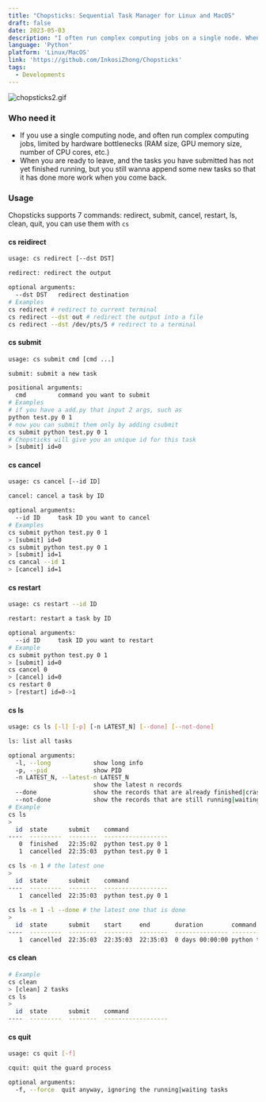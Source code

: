 ```yaml
---
title: "Chopsticks: Sequential Task Manager for Linux and MacOS"
draft: false
date: 2023-05-03
description: "I often run complex computing jobs on a single node. When I am ready to leave, and the submitted task has not yet finished, I still wanna append new tasks so that it has done more work when I come back. Therefore I build a task manager similar to SLURM, but in a serial execution style."
language: 'Python'
platform: 'Linux/MacOS'
link: 'https://github.com/InkosiZhong/Chopsticks'
tags:
  - Developments
---
```


![chopsticks2.gif](https://s2.loli.net/2024/03/13/3FoPRuJ6ViLhjY2.gif)

### Who need it

- If you use a single computing node, and often run complex computing jobs, limited by hardware bottlenecks (RAM size, GPU memory size, number of CPU cores, etc.)
- When you are ready to leave, and the tasks you have submitted has not yet finished running, but you still wanna append some new tasks so that it has done more work when you come back.

### Usage

Chopsticks supports 7 commands: redirect, submit, cancel, restart, ls, clean, quit, you can use them with  `cs`

#### cs reidirect

```bash
usage: cs redirect [--dst DST]

redirect: redirect the output

optional arguments:
  --dst DST   redirect destination
# Examples
cs redirect # redirect to current terminal
cs redirect --dst out # redirect the output into a file
cs redirect --dst /dev/pts/5 # redirect to a terminal
```

#### cs submit

```bash
usage: cs submit cmd [cmd ...]

submit: submit a new task

positional arguments:
  cmd         command you want to submit
# Examples
# if you have a add.py that input 2 args, such as
python test.py 0 1
# now you can submit them only by adding csubmit
cs submit python test.py 0 1
# Chopsticks will give you an unique id for this task
> [submit] id=0
```

#### cs cancel

```bash
usage: cs cancel [--id ID]

cancel: cancel a task by ID

optional arguments:
  --id ID     task ID you want to cancel
# Examples
cs submit python test.py 0 1
> [submit] id=0
cs submit python test.py 0 1
> [submit] id=1
cs cancal --id 1
> [cancel] id=1
```

#### cs restart

```bash
usage: cs restart --id ID

restart: restart a task by ID

optional arguments:
  --id ID     task ID you want to restart
# Example
cs submit python test.py 0 1
> [submit] id=0
cs cancel 0
> [cancel] id=0
cs restart 0
> [restart] id=0->1
```

#### cs ls

```bash
usage: cs ls [-l] [-p] [-n LATEST_N] [--done] [--not-done]

ls: list all tasks

optional arguments:
  -l, --long            show long info
  -p, --pid             show PID
  -n LATEST_N, --latest-n LATEST_N
                        show the latest n records
  --done                show the records that are already finished|crashed|cancelled
  --not-done            show the records that are still running|waiting
# Example
cs ls
>
  id  state      submit    command
----  ---------  --------  ------------------
   0  finished   22:35:02  python test.py 0 1
   1  cancelled  22:35:03  python test.py 0 1

cs ls -n 1 # the latest one
>
  id  state      submit    command
----  ---------  --------  ------------------
   1  cancelled  22:35:03  python test.py 0 1
   
cs ls -n 1 -l --done # the latest one that is done
>
  id  state      submit    start     end       duration        command
----  ---------  --------  --------  --------  --------------- ------------------
   1  cancelled  22:35:03  22:35:03  22:35:03  0 days 00:00:00 python test.py 0 1
```

#### cs clean

```bash
# Example
cs clean
> [clean] 2 tasks
cs ls
>
  id  state      submit    command
----  ---------  --------  ------------------
```

#### cs quit
```bash
usage: cs quit [-f]

cquit: quit the guard process

optional arguments:
  -f, --force  quit anyway, ignoring the running|waiting tasks
```